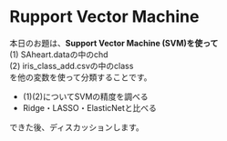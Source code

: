 # Rupport Vector Machine
本日のお題は、**Support Vector Machine (SVM)を使って**<br>
(1) SAheart.dataの中のchd<br>
(2) iris_class_add.csvの中のclass<br>
を他の変数を使って分類することです。

* (1)(2)についてSVMの精度を調べる
* Ridge・LASSO・ElasticNetと比べる

できた後、ディスカッションします。